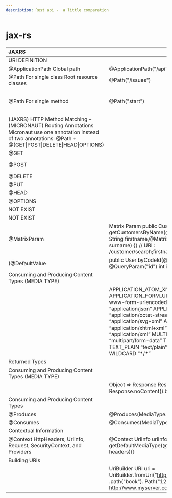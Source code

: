 ```yaml
---
description: Rest api -  a little comparation
---
```


# jax-rs

| JAXRS |  |  | MICRONAUT |
| :--- | :--- | :--- | :--- |
| URI DEFINITION |  |  |  |
|  @ApplicationPath  Global path |  @ApplicationPath\("/api"\) |  NOT EXIST |  NOT EXIST |
|  @Path  For single class  Root resource classes  |  @Path\("/issues"\) |  @Controller\("/issues"\)  \[URI Path Variables\] |  @Controller |
|  @Path  For single method |  @Path\("start"\) |  |  NOT EXIST  use Routing Annotations es. @Get\(“/path”\) |
|  \(JAXRS\) HTTP Method Matching – \(MICRONAUT\) Routing Annotations  Micronaut use one annotation instead of two annotations: @Path + @\(GET\|POST\|DELETE\|HEAD\|OPTIONS\) |  |  |  |
|  @GET |  |  @Get\("/path"\) |  @Get |
|  @POST |  |  @Post\(“/path”\)  @Post\(value = "/p", consumes=MediaType.TEXT\_PLAIN\) |  @Post |
|  @DELETE |  |  @Delete\(“/path”\) |  @Delete |
|  @PUT |  |  @Put\(“/path”\) |  @Put |
|  @HEAD |  |  |  @Head |
|  @OPTIONS |  |  |  @Options |
|  NOT EXIST |  |  |  @Trace |
|  NOT EXIST |  |  |  @Patch |
|  @MatrixParam |  Matrix Param public Customers getCustomersByName\(@MatrixParam\("firstname"\) String firstname,@MatrixParam\("surname"\) String surname\) {}  // URI : /customer/search;firstname=fiorenzo;surname=pizza |  |  ?? |
|  \(@DefaultValue |  public User byCodeId\(@DefaultValue\("50"\) @QueryParam\("id"\) int id\) {...} |  |  ?? |
|  Consuming and Producing Content Types \(MEDIA TYPE\) |  |  |  |
|  |  APPLICATION\_ATOM\_XML “application/atom+xml”  APPLICATION\_FORM\_URLENCODED “application/x-www-form-urlencoded”  APPLICATION\_JSON “application/json”  APPLICATION\_OCTET\_STREAM “application/octet-stream”  APPLICATION\_SVG\_XML “application/svg+xml”  APPLICATION\_XHTML\_XML “application/xhtml+xml”  APPLICATION\_XML “application/xml”  MULTIPART\_FORM\_DATA “multipart/form-data”  TEXT\_HTML “text/html” TEXT\_PLAIN “text/plain”  TEXT\_XML “text/xml” WILDCARD “\*/\*” |  MediaType class =&gt; MULTIPART\_FORM\_DATA |  |
|  Returned Types |  |  |  |
|  Consuming and Producing Content Types \(MEDIA TYPE\) |  |  |  |
|  |  Object =&gt;  Response  Response.ok\(\).build\(\);  Response.noContent\(\).build\(\);  ResponseBuilder  |  ??? |  |
|  Consuming and Producing Content Types |  |  |  |
|  @Produces |  @Produces\(MediaType.APPLICATION\_XML\) |  @Produces\(MediaType.TEXT\_HTML\) |  @Produces |
|  @Consumes |  @Consumes\(MediaType.APPLICATION\_XML\) |  @Consumes\(MediaType.APPLICATION\_XML\) |  @Consumes |
|  Contextual Information |  |  |  |
|  @Context HttpHeaders, UriInfo, Request, SecurityContext, and Providers |  @Context  UriInfo uriInfo;  public void getDefaultMediaType\(@Context HttpHeaders headers\){} |  |  |
|  Building URIs |  |  |  |
|  |  UriBuilder URI uri = UriBuilder.fromUri\("http://www.myserver.com"\) .path\("book"\). Path\("1234"\) .build\(\);  // http://www.myserver.com/book/1234 |  |  UriMatchTemplate  UriTemplate.  |


